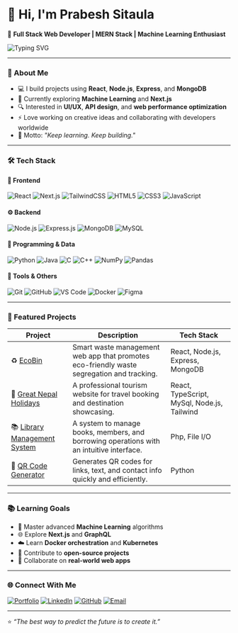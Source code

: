 # 👋 Hi, I'm Prabesh Sitaula

🚀 **Full Stack Web Developer | MERN Stack | Machine Learning Enthusiast**

![Typing SVG](https://readme-typing-svg.herokuapp.com?font=Fira+Code&size=22&duration=3000&pause=1000&color=F75C7E&center=false&vCenter=true&width=600&lines=Passionate+Developer+from+Nepal;MERN+Stack+%7C+Machine+Learning+Explorer;Always+Learning+Something+New)

---

### 🧠 About Me

- 💻 I build projects using **React**, **Node.js**, **Express**, and **MongoDB**
- 🌱 Currently exploring **Machine Learning** and **Next.js**
- 🔍 Interested in **UI/UX**, **API design**, and **web performance optimization**
- ⚡ Love working on creative ideas and collaborating with developers worldwide
- 🧩 Motto: *"Keep learning. Keep building."*

---

### 🛠️ Tech Stack

#### 🧩 Frontend
![React](https://img.shields.io/badge/-React-61DAFB?logo=react&logoColor=white&style=flat)
![Next.js](https://img.shields.io/badge/-Next.js-000000?logo=nextdotjs&logoColor=white&style=flat)
![TailwindCSS](https://img.shields.io/badge/-TailwindCSS-38B2AC?logo=tailwindcss&logoColor=white&style=flat)
![HTML5](https://img.shields.io/badge/-HTML5-E34F26?logo=html5&logoColor=white&style=flat)
![CSS3](https://img.shields.io/badge/-CSS3-1572B6?logo=css3&logoColor=white&style=flat)
![JavaScript](https://img.shields.io/badge/-JavaScript-F7DF1E?logo=javascript&logoColor=black&style=flat)

#### ⚙️ Backend
![Node.js](https://img.shields.io/badge/-Node.js-339933?logo=nodedotjs&logoColor=white&style=flat)
![Express.js](https://img.shields.io/badge/-Express.js-000000?logo=express&logoColor=white&style=flat)
![MongoDB](https://img.shields.io/badge/-MongoDB-47A248?logo=mongodb&logoColor=white&style=flat)
![MySQL](https://img.shields.io/badge/-MySQL-4479A1?logo=mysql&logoColor=white&style=flat)

#### 🧮 Programming & Data
![Python](https://img.shields.io/badge/-Python-3776AB?logo=python&logoColor=white&style=flat)
![Java](https://img.shields.io/badge/-Java-007396?logo=java&logoColor=white&style=flat)
![C](https://img.shields.io/badge/-C-A8B9CC?logo=c&logoColor=black&style=flat)
![C++](https://img.shields.io/badge/-C++-00599C?logo=cplusplus&logoColor=white&style=flat)
![NumPy](https://img.shields.io/badge/-NumPy-013243?logo=numpy&logoColor=white&style=flat)
![Pandas](https://img.shields.io/badge/-Pandas-150458?logo=pandas&logoColor=white&style=flat)

#### 🧰 Tools & Others
![Git](https://img.shields.io/badge/-Git-F05032?logo=git&logoColor=white&style=flat)
![GitHub](https://img.shields.io/badge/-GitHub-181717?logo=github&logoColor=white&style=flat)
![VS Code](https://img.shields.io/badge/-VS%20Code-007ACC?logo=visualstudiocode&logoColor=white&style=flat)
![Docker](https://img.shields.io/badge/-Docker-2496ED?logo=docker&logoColor=white&style=flat)
![Figma](https://img.shields.io/badge/-Figma-F24E1E?logo=figma&logoColor=white&style=flat)

---

### 🚀 Featured Projects

| Project | Description | Tech Stack |
|----------|--------------|-------------|
| ♻️ [EcoBin](https://github.com/prabeshsitaula07/ecobin) | Smart waste management web app that promotes eco-friendly waste segregation and tracking. | React, Node.js, Express, MongoDB |
| 🌄 [Great Nepal Holidays](https://greatnepalholidays.com/) | A professional tourism website for travel booking and destination showcasing. | React, TypeScript, MySql, Node.js, Tailwind |
| 📚 [Library Management System](https://github.com/prabeshsitaula07/library-management) | A system to manage books, members, and borrowing operations with an intuitive interface. | Php, File I/O |
| 🔲 [QR Code Generator](https://github.com/prabeshsitaula07/QR-Code-Generator) | Generates QR codes for links, text, and contact info quickly and efficiently. | Python |

---

### 📚 Learning Goals

- 🧠 Master advanced **Machine Learning** algorithms  
- 🌐 Explore **Next.js** and **GraphQL**  
- ☁️ Learn **Docker orchestration** and **Kubernetes**  
- 🧩 Contribute to **open-source projects**  
- 🧍 Collaborate on **real-world web apps**  

---

### 🌐 Connect With Me

[![Portfolio](https://img.shields.io/badge/-Portfolio-0A66C2?logo=google-chrome&logoColor=white&style=for-the-badge)](https://prabeshsitaula.com.np)
[![LinkedIn](https://img.shields.io/badge/-LinkedIn-0077B5?logo=linkedin&logoColor=white&style=for-the-badge)](https://np.linkedin.com/in/prabesh-sitaula)
[![GitHub](https://img.shields.io/badge/-GitHub-181717?logo=github&logoColor=white&style=for-the-badge)](https://github.com/prabeshsitaula07)
[![Email](https://img.shields.io/badge/-Email-D14836?logo=gmail&logoColor=white&style=for-the-badge)](mailto:sitaulaprabesh07@gmail.com)

---

⭐ *“The best way to predict the future is to create it.”*
